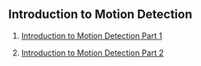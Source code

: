 ## Introduction to Motion Detection

1. [Introduction to Motion Detection Part 1](https://medium.com/@itberrios6/introduction-to-motion-detection-part-1-e031b0bb9bb2)

2. [Introduction to Motion Detection Part 2](https://medium.com/@itberrios6/introduction-to-motion-detection-part-2-6ec3d6b385d4)

